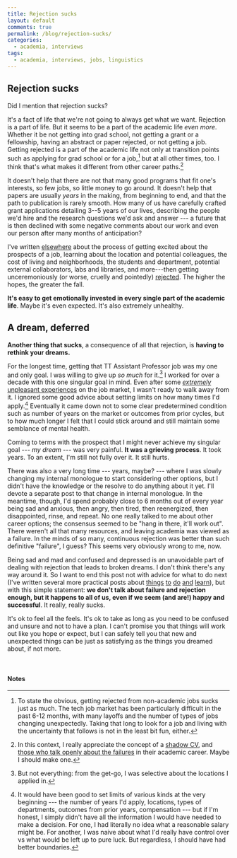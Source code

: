 ```yaml
---
title: Rejection sucks
layout: default
comments: true
permalink: /blog/rejection-sucks/
categories:
  - academia, interviews
tags:
  - academia, interviews, jobs, linguistics
---
```


## Rejection sucks

Did I mention that rejection sucks? 

It's a fact of life that we're not going to always get what we want. Rejection is a part of life. But it seems to be a part of the academic life *even more*. Whether it be not getting into grad school, not getting a grant or a fellowship, having an abstract or paper rejected, or not getting a job. Getting rejected is a part of the academic life not only at transition points such as applying for grad school or for a job,[^4] but at all other times, too. I think that's what makes it different from other career paths.[^1] 

It doesn't help that there are not that many good programs that fit one's interests, so few jobs, so little money to go around. It doesn't help that papers are usually *years* in the making, from beginning to end, and that the path to publication is rarely smooth. How many of us have carefully crafted grant applications detailing 3--5 years of our lives, describing the people we'd hire and the research questions we'd ask and answer --- a future that is then declined with some negative comments about our work and even our person after many months of anticipation? 

I've written [elsewhere](https://hkotek.com/blog/on-the-emotional-toll-of-the-academic-job-market/) about the process of getting excited about the prospects of a job, learning about the location and potential colleagues, the cost of living and neighborhoods, the students and department, potential external collaborators, labs and libraries, and more---then getting unceremoniously (or worse, cruelly and pointedly) [rejected](https://hkotek.com/blog/my-academic-journey/). The higher the hopes, the greater the fall. 
 
**It's easy to get emotionally invested in every single part of the academic life**. Maybe it's even expected. It's also extremely unhealthy. 


## A dream, deferred

**Another thing that sucks**, a consequence of all that rejection, is **having to rethink your dreams.**

For the longest time, getting that TT Assistant Professor job was my one and only goal. I was willing to give up *so much* for it.[^2] I worked for over a decade with this one singular goal in mind. Even after some [*extremely* unpleasant experiences](https://hkotek.com/blog/on-leaving-academia/) on the job market, I wasn't ready to walk away from it. I ignored some good advice about setting limits on how many times I'd apply.[^3] Eventually it came down not to some clear predetermined condition such as number of years on the market or outcomes from prior cycles, but to how much longer I felt that I could stick around and still maintain some semblance of mental health. 

Coming to terms with the prospect that I might never achieve my singular goal --- *my dream* --- was very painful. **It was a grieving process**. It took years. To an extent, I'm still not fully over it. It still hurts. 

There was also a very long time --- years, maybe? --- where I was slowly changing my internal monologue to start considering other options, but I didn't have the knowledge or the resolve to do anything about it yet. I'll devote a separate post to that change in internal monologue. In the meantime, though, I'd spend probably close to 6 months out of every year being sad and anxious, then angry, then tired, then reenergized, then disappointed, rinse, and repeat. No one really talked to me about other career options; the consensus seemed to be "hang in there, it'll work out". There weren't all that many resources, and leaving academia was viewed as a failure. In the minds of so many, continuous rejection was better than such definitive "failure", I guess? This seems very obviously wrong to me, now. 

Being sad and mad and confused and depressed is an unavoidable part of dealing with rejection that leads to broken dreams. I don't think there's any way around it. So I want to end this post not with advice for what to do next (I've written several more practical posts about [things](https://hkotek.com/blog/altac-get-started-exploring-options/)  [to](https://hkotek.com/blog/altac-get-started-doing-prep/) [do](https://hkotek.com/blog/altac-transferable_skills/) [and](https://hkotek.com/blog/altac-jobs-for-social-scientists/) [learn](https://hkotek.com/blog/altac-guided-self-reflection/)), but with this simple statement: **we don't talk about failure and rejection enough, but it happens to all of us, even if we seem (and are!) happy and successful**. It really, really sucks. 

It's ok to feel all the feels. It's ok to take as long as you need to be confused and unsure and not to have a plan. I can't promise you that things will work out like you hope or expect, but I can safely tell you that new and unexpected things can be just as satisfying as the things you dreamed about, if not more. 


&nbsp;

#### Notes

[^1]: In this context, I really appreciate the concept of a [shadow CV](https://contemplativemammoth.com/2012/06/08/building-a-shadow-cv/), and [those who talk openly about the failures](https://dynamicecology.wordpress.com/2012/07/10/my-shadow-cv/) in their academic career. Maybe I should make one.
[^2]: But not everything: from the get-go, I was selective about the locations I applied in.  
[^3]: It would have been good to set limits of various kinds at the very beginning --- the number of years I'd apply, locations, types of departments, outcomes from prior years, compensation --- but if I'm honest, I simply didn't have all the information I would have needed to make a decision. For one, I had literally no idea what a reasonable salary might be. For another, I was naive about what I'd really have control over vs what would be left up to pure luck. But regardless, I should have had better boundaries. 
[^4]: To state the obvious, getting rejected from non-academic jobs sucks just as much. The tech job market has been particularly difficult in the past 6-12 months, with many layoffs and the number of types of jobs changing unexpectedly. Taking that long to look for a job and living with the uncertainty that follows is not in the least bit fun, either. 
